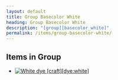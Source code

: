 ```yaml
---
layout: default
title: Group Basecolor White
heading: Group Basecolor White
description: "[group][basecolor_white]"
permalink: /items/group-basecolor-white/
---
```



## Items in Group

<ul class="list-items">
    <li><a href="{{site.baseurl}}/items/dye-white/"><img src="{{site.baseurl}}/assets/img/items/textures/dye_white.png" data-toggle="tooltip" title="White dye [craft][dye:white]"></a></li>
</ul>
